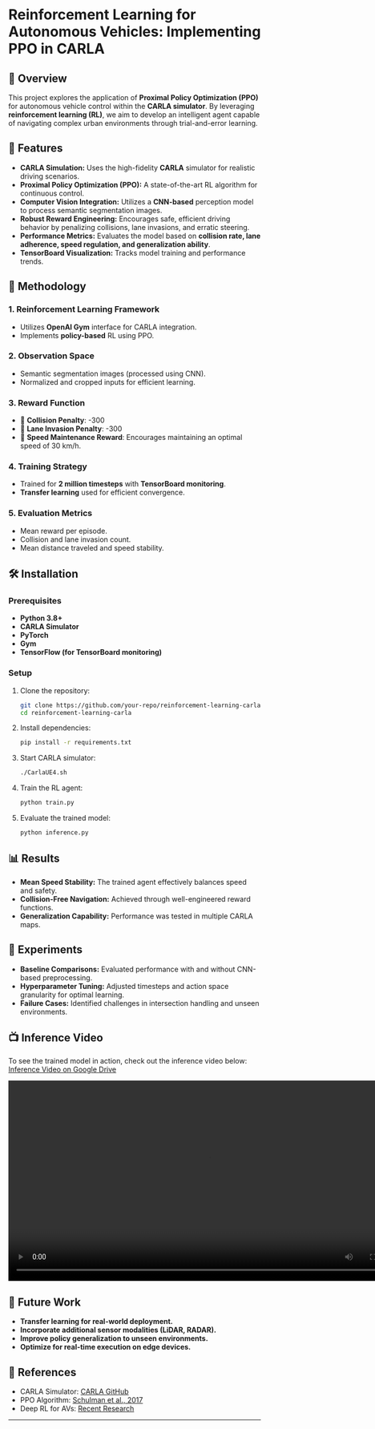# Reinforcement Learning for Autonomous Vehicles: Implementing PPO in CARLA

## 🚗 Overview  
This project explores the application of **Proximal Policy Optimization (PPO)** for autonomous vehicle control within the **CARLA simulator**. By leveraging **reinforcement learning (RL)**, we aim to develop an intelligent agent capable of navigating complex urban environments through trial-and-error learning.

## 📌 Features  
- **CARLA Simulation:** Uses the high-fidelity **CARLA** simulator for realistic driving scenarios.  
- **Proximal Policy Optimization (PPO):** A state-of-the-art RL algorithm for continuous control.  
- **Computer Vision Integration:** Utilizes a **CNN-based** perception model to process semantic segmentation images.  
- **Robust Reward Engineering:** Encourages safe, efficient driving behavior by penalizing collisions, lane invasions, and erratic steering.  
- **Performance Metrics:** Evaluates the model based on **collision rate, lane adherence, speed regulation, and generalization ability**.  
- **TensorBoard Visualization:** Tracks model training and performance trends.  

## 📖 Methodology  
### 1. Reinforcement Learning Framework  
- Utilizes **OpenAI Gym** interface for CARLA integration.  
- Implements **policy-based** RL using PPO.  

### 2. Observation Space  
- Semantic segmentation images (processed using CNN).  
- Normalized and cropped inputs for efficient learning.  

### 3. Reward Function  
- 🚫 **Collision Penalty**: -300  
- 🚫 **Lane Invasion Penalty**: -300  
- 🚗 **Speed Maintenance Reward**: Encourages maintaining an optimal speed of 30 km/h.  

### 4. Training Strategy  
- Trained for **2 million timesteps** with **TensorBoard monitoring**.  
- **Transfer learning** used for efficient convergence.  

### 5. Evaluation Metrics  
- Mean reward per episode.  
- Collision and lane invasion count.  
- Mean distance traveled and speed stability.  

## 🛠️ Installation  
### Prerequisites  
- **Python 3.8+**  
- **CARLA Simulator**  
- **PyTorch**  
- **Gym**  
- **TensorFlow (for TensorBoard monitoring)**  

### Setup  
1. Clone the repository:  
   ```bash
   git clone https://github.com/your-repo/reinforcement-learning-carla.git
   cd reinforcement-learning-carla
   ```
2. Install dependencies:  
   ```bash
   pip install -r requirements.txt
   ```
3. Start CARLA simulator:  
   ```bash
   ./CarlaUE4.sh
   ```
4. Train the RL agent:  
   ```bash
   python train.py
   ```
5. Evaluate the trained model:  
   ```bash
   python inference.py
   ```

## 📊 Results  
- **Mean Speed Stability:** The trained agent effectively balances speed and safety.  
- **Collision-Free Navigation:** Achieved through well-engineered reward functions.  
- **Generalization Capability:** Performance was tested in multiple CARLA maps.  

## 🔬 Experiments  
- **Baseline Comparisons:** Evaluated performance with and without CNN-based preprocessing.  
- **Hyperparameter Tuning:** Adjusted timesteps and action space granularity for optimal learning.  
- **Failure Cases:** Identified challenges in intersection handling and unseen environments.  

## 📺 Inference Video  
To see the trained model in action, check out the inference video below:  
[Inference Video on Google Drive](https://drive.google.com/file/d/11mpc7Nw5Pek24NwhTL0JRmaeZgCkf_1F/view?usp=sharing)

<video width="800" controls>
  <source src="assets/inference.webm" type="video/webm">
  Your browser does not support the video tag.
</video>


## 🔮 Future Work  
- **Transfer learning for real-world deployment.**  
- **Incorporate additional sensor modalities (LiDAR, RADAR).**  
- **Improve policy generalization to unseen environments.**  
- **Optimize for real-time execution on edge devices.**  

## 📜 References  
- CARLA Simulator: [CARLA GitHub](https://github.com/carla-simulator/carla)  
- PPO Algorithm: [Schulman et al., 2017](https://arxiv.org/abs/1707.06347)  
- Deep RL for AVs: [Recent Research](https://arxiv.org/)  

---
